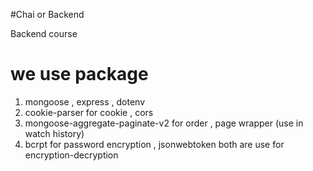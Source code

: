 #Chai  or Backend

Backend course 

# we use package 
1. mongoose , express , dotenv
2. cookie-parser for cookie , cors 
3. mongoose-aggregate-paginate-v2 for order , page  wrapper (use in watch history)
4. bcrpt for password  encryption , jsonwebtoken both are use for encryption-decryption